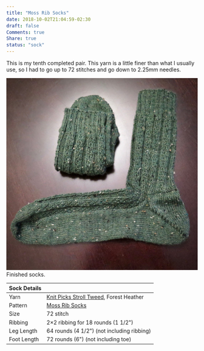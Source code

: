 ```yaml
---
title: "Moss Rib Socks"
date: 2018-10-02T21:04:59-02:30
draft: false
Comments: true
Share: true
status: "sock"
---
```


This is my tenth completed pair. This yarn is a little finer than what I usually use, so I had to go up to 72 stitches and go down to 2.25mm needles.

![Photo](/post/moss_rib/Moss_Rib.jpg) Finished socks.

| Sock Details |                                                                                                          |
|--------------|----------------------------------------------------------------------------------------------------------|
| Yarn         | [Knit Picks Stroll Tweed](https://www.ravelry.com/yarns/library/knit-picks-stroll-tweed), Forest Heather |
| Pattern      | [Moss Rib Socks](https://www.ravelry.com/patterns/library/moss-rib-socks-2)                              |
| Size         | 72 stitch                                                                                                |
| Ribbing      | 2×2 ribbing for 18 rounds (1 1/2")                                                                       |
| Leg Length   | 64 rounds (4 1/2") (not including ribbing)                                                               |
| Foot Length  | 72 rounds (6") (not including toe)                                                                       |
